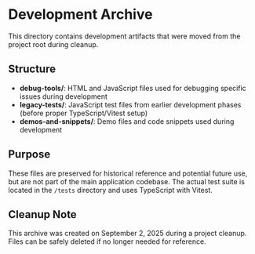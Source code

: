 # Development Archive

This directory contains development artifacts that were moved from the project root during cleanup.

## Structure

- **debug-tools/**: HTML and JavaScript files used for debugging specific issues during development
- **legacy-tests/**: JavaScript test files from earlier development phases (before proper TypeScript/Vitest setup)
- **demos-and-snippets/**: Demo files and code snippets used during development

## Purpose

These files are preserved for historical reference and potential future use, but are not part of the main application codebase. The actual test suite is located in the `/tests` directory and uses TypeScript with Vitest.

## Cleanup Note

This archive was created on September 2, 2025 during a project cleanup. Files can be safely deleted if no longer needed for reference.
